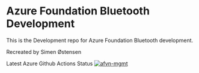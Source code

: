 # Azure Foundation Bluetooth Development

This is the Development repo for Azure Foundation Bluetooth development. 

Recreated by Simen Østensen

Latest Azure Github Actions Status
[![afvn-mgmt](https://github.com/CorpAutomationOrg-OffShore/afbt/actions/workflows/wf-afvn-mgmt.yaml/badge.svg?branch=master)](https://github.com/CorpAutomationOrg-OffShore/afbt/actions/workflows/wf-afvn-mgmt.yaml)